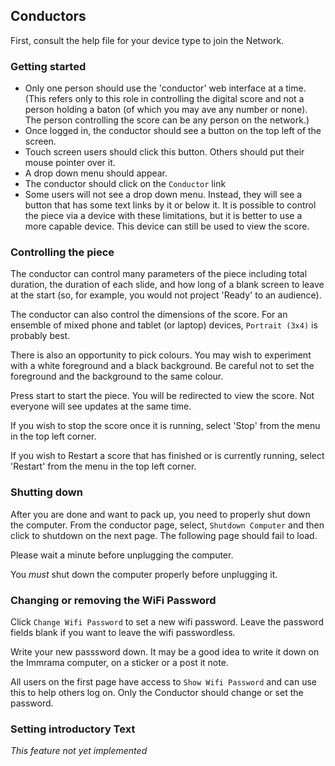 ## Conductors

First, consult the help file for your device type to join
the Network.

### Getting started

* Only one person should use the 'conductor' web interface at a time. (This refers only to this role in controlling the digital score and not a person holding a baton (of which you may ave any number or none). The person controlling the score can be any person on the network.)
* Once logged in, the conductor should see a button on the top left of the screen.
* Touch screen users should click this button. Others should put their mouse pointer over it.
* A drop down menu should appear.
* The conductor should click on the `Conductor` link
* Some users will not see a drop down menu. Instead, they will see a button that has some text links
by it or below it. It is possible to control the piece via a device with these limitations, but
it is better to use a more capable device. This device can still be used to view the score.


### Controlling the piece

The conductor can control many parameters of the piece including total duration,
the duration of each slide, and how long of a blank screen to leave at the start (so,
for example, you would not project 'Ready' to an audience).

The conductor can also control the dimensions of the score. For an ensemble of mixed phone and tablet (or laptop) devices,
`Portrait (3x4)` is probably best.

There is also an opportunity to pick colours. You may wish to experiment with a white foreground
and a black background. Be careful not to set the foreground and the background to the same
colour.

Press start to start the piece. You will be redirected to view the score. Not everyone
will see updates at the same time.

If you wish to stop the score once it is running, select
'Stop' from the menu in the top left corner.

If you wish to Restart a score that has finished or is
currently running, select 'Restart' from the menu in
the top left corner.

### Shutting down

After you are done and want to pack up, you need to properly shut down the computer.
From the conductor page, select, `Shutdown Computer` and then click to shutdown
on the next page. The following page should fail to load.

Please wait a minute before unplugging the computer.

You _must_ shut down the computer properly before unplugging it.

### Changing or removing the WiFi Password

Click `Change Wifi Password` to set a new wifi password. Leave the password fields blank
if you want to leave the wifi passwordless.

Write your new passsword down. It may be a good idea to write it down on the Immrama computer, on a sticker or a post it note.

All users on the first page have access to `Show Wifi Password` and can use this to help
others log on. Only the Conductor should change or set the password.

### Setting introductory Text

_This feature not yet implemented_
